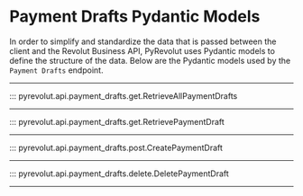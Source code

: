 # Payment Drafts Pydantic Models

In order to simplify and standardize the data that is passed between the client and the Revolut Business API, PyRevolut uses Pydantic models to define the structure of the data.
Below are the Pydantic models used by the `Payment Drafts` endpoint.

---

::: pyrevolut.api.payment_drafts.get.RetrieveAllPaymentDrafts

---

::: pyrevolut.api.payment_drafts.get.RetrievePaymentDraft

---

::: pyrevolut.api.payment_drafts.post.CreatePaymentDraft

---

::: pyrevolut.api.payment_drafts.delete.DeletePaymentDraft

---
